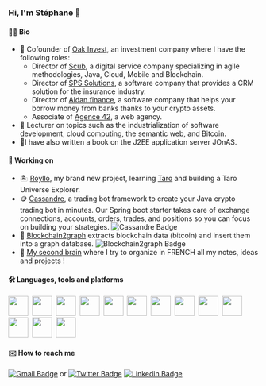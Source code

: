 ### Hi, I'm Stéphane 👋

#### :technologist:	Bio
- :briefcase: Cofounder of [Oak Invest](https://www.oak-invest.com), an investment company where I have the following roles:
  - Director of [Scub](https://scub.net), a digital service company specializing in agile methodologies, Java, Cloud, Mobile and Blockchain.
  - Director of [SPS Solutions](https://sps-solutions.fr), a software company that provides a CRM solution for the insurance industry.
  - Director of [Aldan finance](https://aldan.finance/), a software company that helps your borrow money from banks thanks to your crypto assets.
  - Associate of [Agence 42](https://www.agence42.fr), a web agency.
- :book: Lecturer on topics such as the industrialization of software development, cloud computing, the semantic web, and Bitcoin.
- :notebook_with_decorative_cover:I have also written a book on the J2EE application server JOnAS.

#### :seedling: Working on

- :desert_island: [Royllo](https://github.com/royllo), my brand new project, learning [Taro](https://lightning.engineering/posts/2022-4-5-taro-launch/) and building a Taro Universe Explorer.
- :coin: [Cassandre](https://github.com/cassandre-tech/cassandre-trading-bot), a trading bot framework to create your Java crypto trading bot in minutes. Our Spring boot starter takes care of exchange connections, accounts, orders, trades, and positions so you can focus on building your strategies. ![Cassandre Badge](https://img.shields.io/github/stars/cassandre-tech/cassandre-trading-bot?style=social)
- :microscope: [Blockchain2graph](https://github.com/straumat/blockchain2graph) extracts blockchain data (bitcoin) and insert them into a graph database. ![Blockchain2graph Badge](https://img.shields.io/github/stars/straumat/blockchain2graph?style=social)
- :notebook: [My second brain](https://straumat.github.io/second-cerveau/) where I try to organize in FRENCH all my notes, ideas and projects !

#### :hammer_and_wrench: Languages, tools and platforms
<div>
  <img src="https://cdn.jsdelivr.net/gh/devicons/devicon/icons/ubuntu/ubuntu-plain.svg" width="40" height="40"//>&nbsp;
  <img src="https://cdn.jsdelivr.net/gh/devicons/devicon/icons/git/git-plain.svg" width="40" height="40"//>&nbsp;
  <img src="https://cdn.jsdelivr.net/gh/devicons/devicon/icons/intellij/intellij-original.svg" width="40" height="40"/>&nbsp;
  <img src="https://cdn.jsdelivr.net/gh/devicons/devicon/icons/chrome/chrome-original.svg" width="40" height="40"/>&nbsp;
  <img src="https://cdn.jsdelivr.net/gh/devicons/devicon/icons/postgresql/postgresql-original.svg" width="40" height="40"/>&nbsp;
  <img src="https://cdn.jsdelivr.net/gh/devicons/devicon/icons/java/java-original.svg" width="40" height="40"/>&nbsp;
  <img src="https://cdn.jsdelivr.net/gh/devicons/devicon/icons/spring/spring-original.svg" width="40" height="40"/>&nbsp;
  <img src="https://cdn.jsdelivr.net/gh/devicons/devicon/icons/graphql/graphql-plain.svg" width="40" height="40"/>&nbsp; 
  <img src="https://cdn.jsdelivr.net/gh/devicons/devicon/icons/html/html-original.svg" width="40" height="40"/>&nbsp;
  <img src="https://cdn.jsdelivr.net/gh/devicons/devicon/icons/tailwindcss/tailwindcss-original.svg" width="40" height="40"/>&nbsp;
  <img src="https://cdn.jsdelivr.net/gh/devicons/devicon/icons/docker/docker-original.svg" width="40" height="40"/>&nbsp;
  <img src="https://cdn.jsdelivr.net/gh/devicons/devicon/icons/terraform/terraform-original.svg" width="40" height="40"/>&nbsp;
  <img src="https://cdn.jsdelivr.net/gh/devicons/devicon/icons/amazonwebservices/amazonwebservices-original.svg" width="40" height="40"/>
</div>  

#### :envelope: How to reach me
[![Gmail Badge](https://img.shields.io/badge/-stephane.traumat@gmail.com-c14438?style=flat-square&logo=Gmail&logoColor=white&link=mailto:stephane.traumat@gmail.com)](mailto:stephane.traumat@gmail.com) or [![Twitter Badge](https://img.shields.io/badge/-@straumat-1ca0f1?style=flat-square&labelColor=1ca0f1&logo=twitter&logoColor=white&link=https://twitter.com/straumat)](https://twitter.com/straumat)
[![Linkedin Badge](https://img.shields.io/badge/-straumat-blue?style=flat&logo=Linkedin&logoColor=white)](https://www.linkedin.com/in/straumat/)

